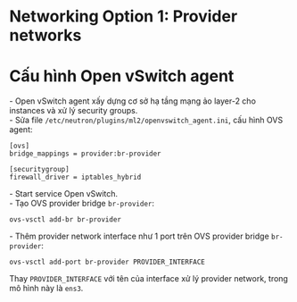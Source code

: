 # Networking Option 1: Provider networks




# Cấu hình Open vSwitch agent
\- Open vSwitch agent xấy dựng cơ sở hạ tầng mạng ảo layer-2 cho instances và xử lý security groups.  
\- Sửa file `/etc/neutron/plugins/ml2/openvswitch_agent.ini`, cấu hình OVS agent:  
```
[ovs]
bridge_mappings = provider:br-provider

[securitygroup]
firewall_driver = iptables_hybrid
```

\- Start service Open vSwitch.  
\- Tạo OVS provider bridge `br-provider`:  
```
ovs-vsctl add-br br-provider
```

\- Thêm provider network interface như 1 port trên OVS provider bridge `br-provider`:  
```
ovs-vsctl add-port br-provider PROVIDER_INTERFACE
```

Thay `PROVIDER_INTERFACE` với tên của interface xử lý provider network, trong mô hình này là `ens3`.